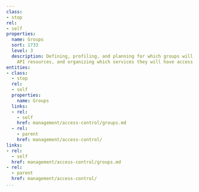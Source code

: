 ```yaml
---
class:
- stop
rel:
- self
properties:
  name: Groups
  sort: 1733
  level: 3
  description: Defining, profiling, and planning for which groups will be accessing
    API resources, and organizing which services they will have access to.
entities:
- class:
  - stop
  rel:
  - self
  properties:
    name: Groups
  links:
  - rel:
    - self
    href: management/access-control/groups.md
  - rel:
    - parent
    href: management/access-control/
links:
- rel:
  - self
  href: management/access-control/groups.md
- rel:
  - parent
  href: management/access-control/
...
```

